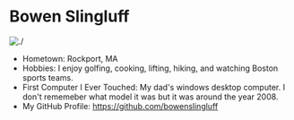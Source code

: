 # Bowen Slingluff

![./](me.jpg)

- Hometown: Rockport, MA
- Hobbies: I enjoy golfing, cooking, lifting, hiking, and watching Boston sports teams.
- First Computer I Ever Touched: My dad's windows desktop computer. I don't rememeber what model it was but it was around the year 2008.
- My GitHub Profile: https://github.com/bowenslingluff
